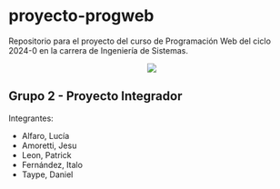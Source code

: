 # proyecto-progweb
Repositorio para el proyecto del curso de Programación Web del ciclo 2024-0 en la carrera de Ingeniería de Sistemas.

<p align="center">
  <img src="https://www.ulima.edu.pe/sites/default/files/styles/600x300/public/news/img/escudo_600x300-01_1.jpg?itok=0_61sHmS"/>
</p>

## Grupo 2 - Proyecto Integrador
Integrantes:
- Alfaro, Lucía
- Amoretti, Jesu
- Leon, Patrick
- Fernández, Italo
- Taype, Daniel
